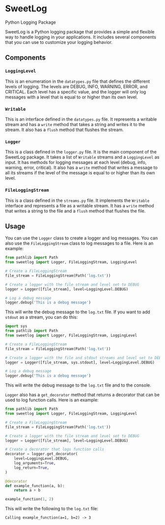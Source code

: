 # SweetLog

Python Logging Package

SweetLog is a Python logging package that provides a simple and flexible way to handle logging in your applications. It includes several components that you can use to customize your logging behavior.

## Components

### `LoggingLevel`

This is an enumeration in the `datatypes.py` file that defines the different levels of logging. The levels are DEBUG, INFO, WARNING, ERROR, and CRITICAL. Each level has a specific value, and the logger will only log messages with a level that is equal to or higher than its own level.

### `Writable`

This is an interface defined in the `datatypes.py` file. It represents a writable stream and has a `write` method that takes a string and writes it to the stream. It also has a `flush` method that flushes the stream.

### `Logger`

This is a class defined in the `logger.py` file. It is the main component of the SweetLog package. It takes a list of `Writable` streams and a `LoggingLevel` as input. It has methods for logging messages at each level (debug, info, warning, error, critical). It also has a `write` method that writes a message to all its streams if the level of the message is equal to or higher than its own level.

### `FileLoggingStream`

This is a class defined in the `streams.py` file. It implements the `Writable` interface and represents a file as a writable stream. It has a `write` method that writes a string to the file and a `flush` method that flushes the file.

## Usage

You can use the `Logger` class to create a logger and log messages. You can also use the `FileLoggingStream` class to log messages to a file. Here is an example:

```python
from pathlib import Path
from sweetlog import Logger, FileLoggingStream, LoggingLevel

# Create a FileLoggingStream
file_stream = FileLoggingStream(Path('log.txt'))

# Create a logger with the file stream and level set to DEBUG
logger = Logger([file_stream], level=LoggingLevel.DEBUG)

# Log a debug message
logger.debug('This is a debug message')
```

This will write the debug message to the `log.txt` file. If you want to add `stdout` as a stream, you can do this:

```python
import sys
from pathlib import Path
from sweetlog import Logger, FileLoggingStream, LoggingLevel

# Create a FileLoggingStream
file_stream = FileLoggingStream(Path('log.txt'))

# Create a logger with the file and stdout streams and level set to DEBUG
logger = Logger([file_stream, sys.stdout], level=LoggingLevel.DEBUG)

# Log a debug message
logger.debug('This is a debug message')
```

This will write the debug message to the `log.txt` file and to the console.

`Logger` also has a `get_decorator` method that returns a decorator that can be used to log function calls. Here is an example:

```python
from pathlib import Path
from sweetlog import Logger, FileLoggingStream, LoggingLevel

# Create a FileLoggingStream
file_stream = FileLoggingStream(Path('log.txt'))

# Create a logger with the file stream and level set to DEBUG
logger = Logger([file_stream], level=LoggingLevel.DEBUG)

# Create a decorator that logs function calls
decorator = logger.get_decorator(
    level=LoggingLevel.DEBUG,
    log_arguments=True,
    log_return=True,
)

@decorator
def example_function(a, b):
    return a + b

example_function(1, 2)
```

This will write the following to the `log.txt` file:

`Calling example_function(a=1, b=2) -> 3`
